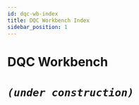```yaml
---
id: dqc-wb-index
title: DQC Workbench Index
sidebar_position: 1
---
```


# DQC Workbench

# **_`(under construction)`_**